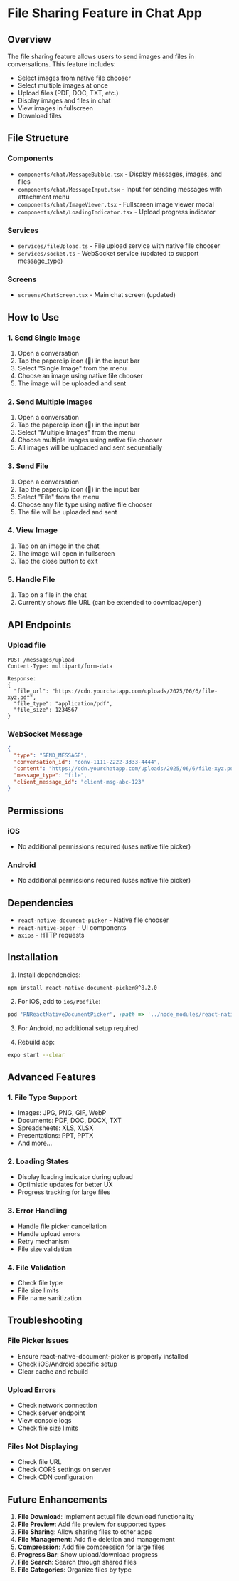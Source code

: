 # File Sharing Feature in Chat App

## Overview

The file sharing feature allows users to send images and files in conversations. This feature includes:

- Select images from native file chooser
- Select multiple images at once
- Upload files (PDF, DOC, TXT, etc.)
- Display images and files in chat
- View images in fullscreen
- Download files

## File Structure

### Components
- `components/chat/MessageBubble.tsx` - Display messages, images, and files
- `components/chat/MessageInput.tsx` - Input for sending messages with attachment menu
- `components/chat/ImageViewer.tsx` - Fullscreen image viewer modal
- `components/chat/LoadingIndicator.tsx` - Upload progress indicator

### Services
- `services/fileUpload.ts` - File upload service with native file chooser
- `services/socket.ts` - WebSocket service (updated to support message_type)

### Screens
- `screens/ChatScreen.tsx` - Main chat screen (updated)

## How to Use

### 1. Send Single Image
1. Open a conversation
2. Tap the paperclip icon (📎) in the input bar
3. Select "Single Image" from the menu
4. Choose an image using native file chooser
5. The image will be uploaded and sent

### 2. Send Multiple Images
1. Open a conversation
2. Tap the paperclip icon (📎) in the input bar
3. Select "Multiple Images" from the menu
4. Choose multiple images using native file chooser
5. All images will be uploaded and sent sequentially

### 3. Send File
1. Open a conversation
2. Tap the paperclip icon (📎) in the input bar
3. Select "File" from the menu
4. Choose any file type using native file chooser
5. The file will be uploaded and sent

### 4. View Image
1. Tap on an image in the chat
2. The image will open in fullscreen
3. Tap the close button to exit

### 5. Handle File
1. Tap on a file in the chat
2. Currently shows file URL (can be extended to download/open)

## API Endpoints

### Upload file
```
POST /messages/upload
Content-Type: multipart/form-data

Response:
{
  "file_url": "https://cdn.yourchatapp.com/uploads/2025/06/6/file-xyz.pdf",
  "file_type": "application/pdf",
  "file_size": 1234567
}
```

### WebSocket Message
```json
{
  "type": "SEND_MESSAGE",
  "conversation_id": "conv-1111-2222-3333-4444",
  "content": "https://cdn.yourchatapp.com/uploads/2025/06/6/file-xyz.pdf",
  "message_type": "file",
  "client_message_id": "client-msg-abc-123"
}
```

## Permissions

### iOS
- No additional permissions required (uses native file picker)

### Android
- No additional permissions required (uses native file picker)

## Dependencies

- `react-native-document-picker` - Native file chooser
- `react-native-paper` - UI components
- `axios` - HTTP requests

## Installation

1. Install dependencies:
```bash
npm install react-native-document-picker@^8.2.0
```

2. For iOS, add to `ios/Podfile`:
```ruby
pod 'RNReactNativeDocumentPicker', :path => '../node_modules/react-native-document-picker'
```

3. For Android, no additional setup required

4. Rebuild app:
```bash
expo start --clear
```

## Advanced Features

### 1. File Type Support
- Images: JPG, PNG, GIF, WebP
- Documents: PDF, DOC, DOCX, TXT
- Spreadsheets: XLS, XLSX
- Presentations: PPT, PPTX
- And more...

### 2. Loading States
- Display loading indicator during upload
- Optimistic updates for better UX
- Progress tracking for large files

### 3. Error Handling
- Handle file picker cancellation
- Handle upload errors
- Retry mechanism
- File size validation

### 4. File Validation
- Check file type
- File size limits
- File name sanitization

## Troubleshooting

### File Picker Issues
- Ensure react-native-document-picker is properly installed
- Check iOS/Android specific setup
- Clear cache and rebuild

### Upload Errors
- Check network connection
- Check server endpoint
- View console logs
- Check file size limits

### Files Not Displaying
- Check file URL
- Check CORS settings on server
- Check CDN configuration

## Future Enhancements

1. **File Download**: Implement actual file download functionality
2. **File Preview**: Add file preview for supported types
3. **File Sharing**: Allow sharing files to other apps
4. **File Management**: Add file deletion and management
5. **Compression**: Add file compression for large files
6. **Progress Bar**: Show upload/download progress
7. **File Search**: Search through shared files
8. **File Categories**: Organize files by type 